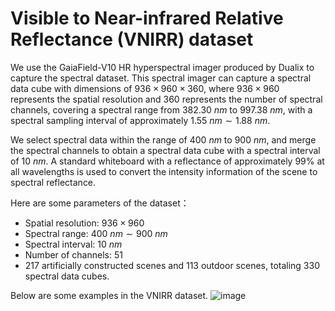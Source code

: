 # Visible to Near-infrared Relative Reflectance (VNIRR) dataset

We use the GaiaField-V10 HR hyperspectral imager produced by Dualix to capture the spectral dataset. 
This spectral imager can capture a spectral data cube with dimensions of ${936 \times 960 \times 360}$, where ${936 \times 960}$ represents the spatial resolution and ${360}$ represents the number of spectral channels, covering a spectral range from ${382.30\ nm}$ to ${997.38\ nm}$, with a spectral sampling interval of approximately ${1.55\ nm \sim 1.88\ nm}$.

We select spectral data within the range of ${400\ nm}$ to ${900\ nm}$, and merge the spectral channels to obtain a spectral data cube with a spectral interval of ${10\ nm}$.
A standard whiteboard with a reflectance of approximately 99% at all wavelengths is used to convert the intensity information of the scene to spectral reflectance.

Here are some parameters of the dataset：
* Spatial resolution: ${936 \times 960}$
* Spectral range: ${400\ nm \sim 900\ nm}$
* Spectral interval: ${10\ nm}$
* Number of channels: 51
* 217 artificially constructed scenes and 113 outdoor scenes, totaling 330 spectral data cubes.

Below are some examples in the VNIRR dataset.
![image](https://github.com/opticshao/Visible-to-Near-infrared-Relative-Reflectance-VNIRR-dataset/blob/main/SpectralDataset.png)
